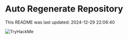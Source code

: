 # Auto Regenerate Repository

This README was last updated: 2024-12-29 22:06:40

 ![TryHackMe](https://tryhackme.com/badge/533634)